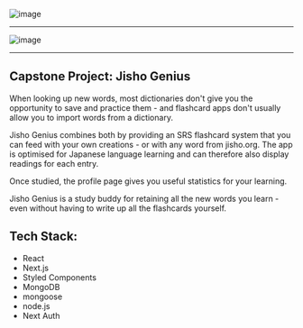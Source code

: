  ![image](https://github.com/JudithRe/capstone-flashcard-dictionary/assets/64135479/2106ea55-d1d5-4a38-b0c1-ecf8f380cdef)

-------
![image](https://github.com/JudithRe/capstone-flashcard-dictionary/assets/64135479/356f88e3-454d-4c63-8b1d-cd7808eb830d)

-------

## Capstone Project: Jisho Genius

When looking up new words, most dictionaries don't give you the opportunity to save and practice them - and flashcard apps don't usually allow you to import words from a dictionary. 

Jisho Genius combines both by providing an SRS flashcard system that you can feed with your own creations - or with any word from jisho.org.
The app is optimised for Japanese language learning and can therefore also display readings for each entry. 

Once studied, the profile page gives you useful statistics for your learning.

Jisho Genius is a study buddy for retaining all the new words you learn - even without having to write up all the flashcards yourself. 


## Tech Stack: 
- React
- Next.js
- Styled Components
- MongoDB
- mongoose
- node.js
- Next Auth
